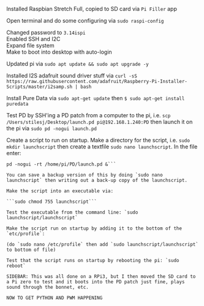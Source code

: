 Installed Raspbian Stretch Full, copied to SD card via `Pi Filler` app

Open terminal and do some configuring via `sudo raspi-config`

Changed password to `3.14ispi`   
Enabled SSH and I2C  
Expand file system  
Make to boot into desktop with auto-login

Updated pi via `sudo apt update && sudo apt upgrade -y`

Installed I2S adafruit sound driver stuff via `curl -sS https://raw.githubusercontent.com/adafruit/Raspberry-Pi-Installer-Scripts/master/i2samp.sh | bash`

Install Pure Data via `sudo apt-get update` then `$ sudo apt-get install puredata`

Test PD by SSH'ing a PD patch from a computer to the pi, i.e. `scp /Users/stilesj/Desktop/launch.pd pi@192.168.1.240:PD` then launch it on the pi via `sudo pd -nogui launch.pd`

Create a script to run on startup.  Make a directory for the script, i.e. `sudo mkdir launchscript` then create a textfile `sudo nano launchscript`.  In the file enter:

```echo "Starting Pd..."   
pd -nogui -rt /home/pi/PD/launch.pd &```

You can save a backup version of this by doing `sudo nano launchscript` then writing out a back-up copy of the launchscript.

Make the script into an executable via:

```sudo chmod 755 launchscript```

Test the executable from the command line: `sudo launchscript/launchscript`

Make the script run on startup by adding it to the bottom of the `etc/profile`:

(do `sudo nano /etc/profile` then add `sudo launchscript/launchscript` to bottom of file)

Test that the script runs on startup by rebooting the pi: `sudo reboot`

SIDEBAR: This was all done on a RPi3, but I then moved the SD card to a Pi zero to test and it boots into the PD patch just fine, plays sound through the bonnet, etc.

NOW TO GET PYTHON AND PWM HAPPENING

